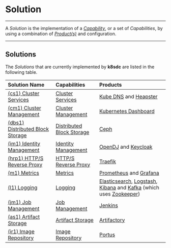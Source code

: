 # Solution
___

A *Solution* is the implementation of a [*Capability*](capability.md), or a set of *Capabilities*, by using a combination of [*Product(s)*](product.md) and configuration.

___

## Solutions

The *Solutions* that are currently implemented by **k8sdc** are listed in the following table.


| Solution Name                                                          | Capabilities                                 | Products                                                                                                                                          |
| :--------------------------------------------------------------------- | :------------------------------------------- | :------------------------------------------------------------------------------------------------------------------------------------------------ |
| [(cs1) Cluster Services][sol_cs1_clust_serv_kub]                    | [Cluster Services][cap_clust_serv]           | [Kube DNS][prd_kub_dns] and [Heapster][prd_heapster]                                                                                              |
| [(cm1) Cluster Management][sol_clust_man_kub]                   | [Cluster Management][cap_clust_man]          | [Kubernetes Dashboard][prd_kub_dash]                                                                                                              |
| [(dbs1) Distributed Block Storage][sol_dist_blk_st_ceph]               | [Distributed Block Storage][cap_dist_blk_st] | [Ceph][prd_ceph]                                                                                                                                  |
| [(im1) Identity Management][sol_ident_man_opendj_keycloak] | [Identity Management][cap_ident_man]         | [OpenDJ][prd_opendj] and [Keycloak][prd_keycloak]                                                                                                 |
| [(hrp1) HTTP/S Reverse Proxy][sol_https_rev_proxy_traefik]          | [HTTP/S Reverse Proxy][cap_https_rev_proxy]  | [Traefik][prd_traefik]                                                                                                                            |
| [(m1) Metrics][sol_metrics_prom]                               | [Metrics][cap_metrics]                       | [Prometheus][prd_prometheus] and [Grafana][prd_grafana]                                                                                           |
| [(l1) Logging][sol_logging_elk_kafka]                           | [Logging][cap_logging]                       | [Elasticsearch][prd_elasticsearch], [Logstash][prd_logstash], [Kibana][prd_kibana] and [Kafka][prd_kafka] (which uses [Zookeeper][prd_zookeeper]) |
| [(jm1) Job Management][sol_job_management_jenkins]                 | [Job Management][cap_job_management]         | [Jenkins][prd_jenkins]                                                                                                                            |
| [(as1) Artifact Storage][sol_art_st_artifactory]               | [Artifact Storage][cap_art_st]               | [Artifactory][prd_artifactory]                                                                                                                    |
| [(ir1) Image Repository][sol_image_repo_portus]                     | [Image Repository][cap_image_repo]           | [Portus][prd_portus]                                                                                                                              |

[cap_clust_serv]:         capabilities/cluster_services.md
[sol_cs1_clust_serv_kub]: solutions/cs1_cluster_services.md
[prd_kub_dns]:            https://github.com/kubernetes/kubernetes/tree/master/cluster/addons/dns
[prd_heapster]:           https://github.com/kubernetes/heapster      

[cap_clust_man]:     capabilities/cluster_management.md
[sol_clust_man_kub]: solutions/cm1_cluster_management.md
[prd_kub_dash]:      https://github.com/kubernetes/dashboard

[cap_dist_blk_st]:      capabilities/distributed_block_storage.md
[sol_dist_blk_st_ceph]: solutions/dbs1_distributed_block_storage.md
[prd_ceph]:             http://ceph.com

[cap_ident_man]:                 capabilities/identity_management.md
[sol_ident_man_opendj_keycloak]: solutions/im1_identity_management.md
[prd_opendj]:                    https://forgerock.org/opendj/
[prd_keycloak]:                  http://www.keycloak.org

[cap_https_rev_proxy]:         capabilities/https_reverse_proxy.md
[sol_https_rev_proxy_traefik]: solutions/hrp1_https_reverse_proxy.md
[prd_traefik]:                 https://traefik.io

[cap_metrics]:      capabilities/metrics.md
[sol_metrics_prom]: solutions/m1_metrics.md
[prd_prometheus]:   https://prometheus.io
[prd_grafana]:      https://grafana.net

[cap_logging]:           capabilities/logging.md
[sol_logging_elk_kafka]: solutions/l1_logging.md
[prd_elasticsearch]:     https://www.elastic.co/products/elasticsearch
[prd_logstash]:          https://www.elastic.co/products/logstash
[prd_kibana]:            https://www.elastic.co/products/kibana
[prd_kafka]:             http://kafka.apache.org
[prd_zookeeper]:         https://zookeeper.apache.org

[cap_job_management]:         capabilities/job_management.md
[sol_job_management_jenkins]: solutions/jm1_job_management.md
[prd_jenkins]:                https://jenkins.io

[cap_art_st]:             capabilities/artifact_storage.md
[sol_art_st_artifactory]: solutions/as1_artifact_storage.md
[prd_artifactory]:        https://www.jfrog.com/open-source/#os-arti      

[cap_image_repo]:        capabilities/image_repository.md
[sol_image_repo_portus]: solutions/ir1_image_repository.md
[prd_portus]:            http://port.us.org



